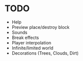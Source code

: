 # TODO

- Help
- Preview place/destroy block
- Sounds
- Break effects
- Player interpolation
- Infinite/limited world
- Decorations (Trees, Clouds, Dirt)
